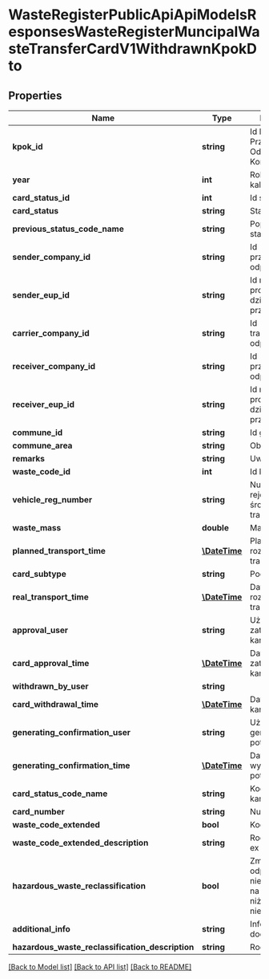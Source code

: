 # WasteRegisterPublicApiApiModelsResponsesWasteRegisterMuncipalWasteTransferCardV1WithdrawnKpokDto

## Properties
Name | Type | Description | Notes
------------ | ------------- | ------------- | -------------
**kpok_id** | **string** | Id Karty Przekazania Odpadów Komunalnych | [optional] 
**year** | **int** | Rok kalendarzowy | [optional] 
**card_status_id** | **int** | Id statusu karty | [optional] 
**card_status** | **string** | Status karty | [optional] 
**previous_status_code_name** | **string** | Poprzedni kod statusu | [optional] 
**sender_company_id** | **string** | Id przekazującego odpady | [optional] 
**sender_eup_id** | **string** | Id miejsca prowadzenia działalności przekazującego | [optional] 
**carrier_company_id** | **string** | Id transportującego odpady | [optional] 
**receiver_company_id** | **string** | Id przejmującego odpady | [optional] 
**receiver_eup_id** | **string** | Id miejsca prowadzenia działalności przejmującego | [optional] 
**commune_id** | **string** | Id gminy | [optional] 
**commune_area** | **string** | Obszar gminy | [optional] 
**remarks** | **string** | Uwagi | [optional] 
**waste_code_id** | **int** | Id kodu odpadu | [optional] 
**vehicle_reg_number** | **string** | Numer rejestracyjny środka transportu | [optional] 
**waste_mass** | **double** | Masa odpadów | [optional] 
**planned_transport_time** | [**\DateTime**](\DateTime.md) | Planowana data rozpoczęcia transportu | [optional] 
**card_subtype** | **string** | Podtyp karty | [optional] 
**real_transport_time** | [**\DateTime**](\DateTime.md) | Data rozpoczęcia transportu | [optional] 
**approval_user** | **string** | Użytkownik zatwierdzający kartę | [optional] 
**card_approval_time** | [**\DateTime**](\DateTime.md) | Data zatwierdzenia karty | [optional] 
**withdrawn_by_user** | **string** |  | [optional] 
**card_withdrawal_time** | [**\DateTime**](\DateTime.md) | Data wycofania karty | [optional] 
**generating_confirmation_user** | **string** | Użytkownik generujący potwierdzenie | [optional] 
**generating_confirmation_time** | [**\DateTime**](\DateTime.md) | Data wygenerowania potwierdzenia | [optional] 
**card_status_code_name** | **string** | Kod statusu karty | [optional] 
**card_number** | **string** | Numer karty | [optional] 
**waste_code_extended** | **bool** | Kod ex | [optional] 
**waste_code_extended_description** | **string** | Rodzaj odpadu ex | [optional] 
**hazardous_waste_reclassification** | **bool** | Zmiana statusu odpadów niebezpiecznych na odpady inne niż niebezpieczne | [optional] 
**additional_info** | **string** | Informacje dodatkowe | [optional] 
**hazardous_waste_reclassification_description** | **string** | Rodzaj odpadu | [optional] 

[[Back to Model list]](../README.md#documentation-for-models) [[Back to API list]](../README.md#documentation-for-api-endpoints) [[Back to README]](../README.md)


